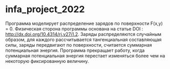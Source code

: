 # infa_project_2022
Программа моделирует распределение зарядов по поверхности F(x,y) = 0. Физическая сторона программы основана на статье DOI : http://dx.doi.org/10.4314/rj.v27i1.2. Заряды распределяются случайным образом, для каждого рассчитывается тангенциальная составляющая силы, заряды передвигают по поверхности, считается суммарная потенциальная энергия. Программа прекращает работу, когда суммарная потенциальная энергия перестает изменяться более чем на некоторую фиксированную величину.
